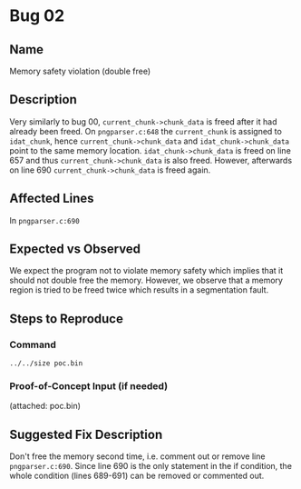# Bug 02
## Name
Memory safety violation (double free)

## Description
Very similarly to bug 00, `current_chunk->chunk_data` is freed after it had already been freed. On `pngparser.c:648` the `current_chunk` is assigned to `idat_chunk`, hence `current_chunk->chunk_data` and `idat_chunk->chunk_data` point to the same memory location. `idat_chunk->chunk_data` is freed on line 657  and thus `current_chunk->chunk_data` is also freed. However, afterwards on line 690 `current_chunk->chunk_data` is freed again.

## Affected Lines
In `pngparser.c:690`

## Expected vs Observed
We expect the program not to violate memory safety which implies that it should not double free the memory. However, we observe that a memory region is tried to be freed twice which results in a segmentation fault.

## Steps to Reproduce
### Command
```
../../size poc.bin
```
### Proof-of-Concept Input (if needed)
(attached: poc.bin)

## Suggested Fix Description
Don't free the memory second time, i.e. comment out or remove line `pngparser.c:690`. Since line 690 is the only statement in the if condition, the whole condition (lines 689-691) can be removed or commented out.
